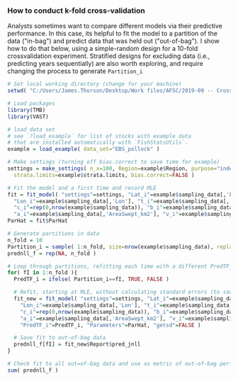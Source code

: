 ### How to conduct k-fold cross-validation

Analysts sometimes want to compare different models via their predictive performance.  In this case, its helpful to fit the model to a partition of the data ("in-bag") and predict data that was held out ("out-of-bag").  I show how to do that below, using a simple-random design for a 10-fold crossvalidation experiment. Stratified designs for excluding data (i.e., predicting years sequentially) are also worth exploring, and require changing the process to generate `Partition_i`

```R
# Set local working directory (change for your machine)
setwd( "C:/Users/James.Thorson/Desktop/Work files/AFSC/2019-09 -- Crossvalidation example" )

# Load packages
library(TMB)
library(VAST)

# load data set
# see `?load_example` for list of stocks with example data
# that are installed automatically with `FishStatsUtils`.
example = load_example( data_set="EBS_pollock" )

# Make settings (turning off bias.correct to save time for example)
settings = make_settings( n_x=100, Region=example$Region, purpose="index",
  strata.limits=example$strata.limits, bias.correct=FALSE )

# Fit the model and a first time and record MLE
fit = fit_model( "settings"=settings, "Lat_i"=example$sampling_data[,'Lat'],
  "Lon_i"=example$sampling_data[,'Lon'], "t_i"=example$sampling_data[,'Year'],
  "c_i"=rep(0,nrow(example$sampling_data)), "b_i"=example$sampling_data[,'Catch_KG'],
  "a_i"=example$sampling_data[,'AreaSwept_km2'], "v_i"=example$sampling_data[,'Vessel'] )
ParHat = fit$ParHat

# Generate partitions in data
n_fold = 10
Partition_i = sample( 1:n_fold, size=nrow(example$sampling_data), replace=TRUE )
prednll_f = rep(NA, n_fold )

# Loop through partitions, refitting each time with a different PredTF_i
for( fI in 1:n_fold ){
  PredTF_i = ifelse( Partition_i==fI, TRUE, FALSE )

  # Refit, starting at MLE, without calculating standard errors (to save time)
  fit_new = fit_model( "settings"=settings, "Lat_i"=example$sampling_data[,'Lat'],
    "Lon_i"=example$sampling_data[,'Lon'], "t_i"=example$sampling_data[,'Year'],
    "c_i"=rep(0,nrow(example$sampling_data)), "b_i"=example$sampling_data[,'Catch_KG'],
    "a_i"=example$sampling_data[,'AreaSwept_km2'], "v_i"=example$sampling_data[,'Vessel'],
    "PredTF_i"=PredTF_i, "Parameters"=ParHat, "getsd"=FALSE )

  # Save fit to out-of-bag data
  prednll_f[fI] = fit_new$Report$pred_jnll
}

# Check fit to all out=of-bag data and use as metric of out-of-bag performance
sum( prednll_f )
```
